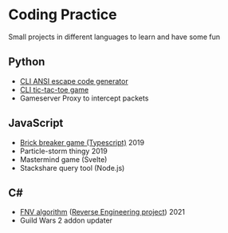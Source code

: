 # Coding Practice

Small projects in different languages to learn and have some fun

## Python

- [CLI ANSI escape code generator](/ansi-escape-code-generator)
- [CLI tic-tac-toe game](/tic-tac-toe)
- Gameserver Proxy to intercept packets

## JavaScript

- [Brick breaker game (Typescript)](https://github.com/mriot/brick-breaker) 2019
- Particle-storm thingy 2019
- Mastermind game (Svelte)
- Stackshare query tool (Node.js)

## C#

- [FNV algorithm](https://github.com/mriot/jubjub/blob/master/fnv-algo.cs) ([Reverse Engineering project](https://github.com/mriot/jubjub)) 2021
- Guild Wars 2 addon updater

